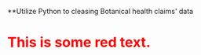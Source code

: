 **Utilize Python to cleasing Botanical health claims' data
<h1 style='color:red'>This is some red text.</h1>


